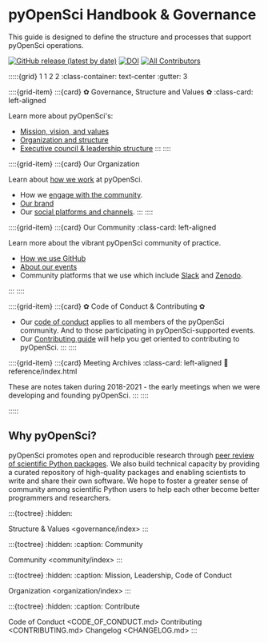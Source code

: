 # pyOpenSci Handbook & Governance

This guide is designed to define the structure and processes
that support pyOpenSci operations.

[![GitHub release (latest by date)](https://img.shields.io/github/v/release/pyopensci/governance?color=purple&display_name=tag&style=plastic)](https://github.com/pyOpenSci/handbook/releases) [![DOI](https://zenodo.org/badge/161679308.svg)](https://zenodo.org/badge/latestdoi/161679308) [![All Contributors](https://img.shields.io/badge/all_contributors-3-blue.svg?style=flat-square)](https://github.com/pyOpenSci/handbook?tab=readme-ov-file#contributors-)


:::::{grid} 1 1 2 2
:class-container: text-center
:gutter: 3

::::{grid-item}
:::{card} ✿ Governance, Structure and Values ✿
:class-card: left-aligned

Learn more about pyOpenSci's:

* [Mission, vision, and values](mission-vision)
* [Organization and structure](pyos-structure)
* [Executive council & leadership structure](pyos-executive-council)
:::
::::

::::{grid-item}
:::{card} <i class="fa-solid fa-screwdriver-wrench"></i> Our Organization <i class="fa-solid fa-screwdriver-wrench"></i>

Learn about [how we work](how-we-work) at pyOpenSci.

* How we [engage with the community](external-comms).
* [Our brand](pyos-brand)
* Our [social platforms and channels](social-platforms).
:::
::::

::::{grid-item}
:::{card} <i class="fa-solid fa-hand-sparkles"></i> Our Community <i class="fa-solid fa-hand-sparkles"></i>
:class-card: left-aligned

Learn more about the vibrant pyOpenSci community of practice.

* [How we use GitHub](github-intro)
* [About our events](pyos-events)
* Community platforms that we use which include [Slack](pyos-slack) and [Zenodo](pyos-zenodo).

:::
::::

::::{grid-item}
:::{card} ✿ Code of Conduct & Contributing ✿

* Our [code of conduct](CODE_OF_CONDUCT) applies to all members of the pyOpenSci community. And to those participating in pyOpenSci-supported events.
* Our [Contributing guide](CONTRIBUTING) will help you get oriented to contributing to pyOpenSci.
:::
::::


::::{grid-item}
:::{card} Meeting Archives <i class="fa-solid fa-pencil"></i>
:class-card: left-aligned
:link: reference/index.html

These are notes taken during 2018-2021 - the early meetings when
we were developing and founding pyOpenSci.
:::
::::

:::::

## Why pyOpenSci?

pyOpenSci promotes open and reproducible research through [peer review of
scientific Python packages](https://www.pyopensci.org/about-peer-review/index.html). We also build technical capacity by providing a
curated repository of high-quality packages and enabling scientists to write
and share their own software. We hope to foster a greater sense of community
among scientific Python users to help each other become better
programmers and researchers.

:::{toctree}
:hidden:

Structure & Values <governance/index>
:::

:::{toctree}
:hidden:
:caption: Community

Community <community/index>
:::

:::{toctree}
:hidden:
:caption: Mission, Leadership, Code of Conduct

Organization <organization/index>
:::

:::{toctree}
:hidden:
:caption: Contribute

Code of Conduct <CODE_OF_CONDUCT.md>
Contributing <CONTRIBUTING.md>
Changelog <CHANGELOG.md>
:::
